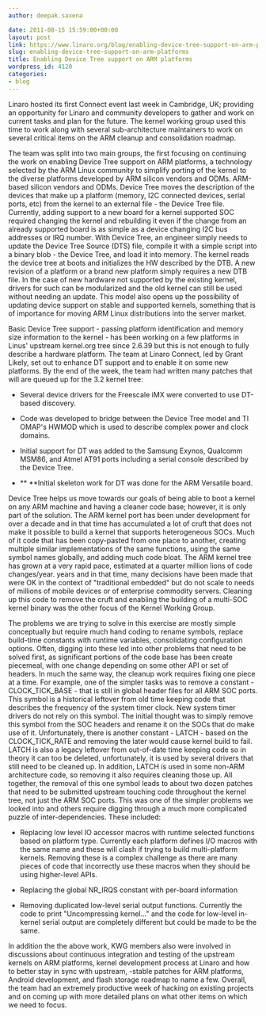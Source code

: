 ```yaml
---
author: deepak.saxena

date: 2011-08-15 15:59:00+00:00
layout: post
link: https://www.linaro.org/blog/enabling-device-tree-support-on-arm-platforms/
slug: enabling-device-tree-support-on-arm-platforms
title: Enabling Device Tree support on ARM platforms
wordpress_id: 4120
categories:
- blog
---
```


Linaro hosted its first Connect event last week in Cambridge, UK; providing an opportunity for Linaro and community developers to gather and work on current tasks and plan for the future.  The kernel working group used this time to work along with several sub-architecture maintainers to work on several critical items on the ARM cleanup and consolidation roadmap.

The team was split into two main groups, the first focusing on continuing the work on enabling Device Tree support on ARM platforms, a technology selected by the ARM Linux community to simplify porting of the kernel to the diverse platforms developed by ARM silicon vendors and ODMs.  ARM-based silicon vendors and ODMs.  Device Tree moves the description of the  devices that make up a platform (memory, I2C connected devices, serial ports, etc) from the kernel to an external file - the Device Tree file. Currently, adding support to a new board for a kernel supported SOC required changing the kernel and rebuilding it even if the change from an already supported board is as simple as a device changing I2C bus addresses or IRQ number. With Device Tree, an engineer simply needs to update the Device Tree Source (DTS) file, compile it with a simple script into a binary blob - the Device Tree, and load it into memory. The kernel reads the device tree at boots and initializes the HW described by the DTB. A new revision of a platform or a brand new platform simply requires a new DTB file. In the case of new hardware not supported by the existing kernel, drivers for such can be modularized and the old kernel can still be used without needing an update. This model also opens up the possibility of updating device support on stable and supported kernels, something that is of importance for moving ARM Linux distributions into the server market.

Basic Device Tree support - passing platform identification and memory size information to the kernel - has been working on a few platforms in Linus' upstream kernel.org tree since 2.6.39 but this is not enough to fully describe a hardware platform. The team at Linaro Connect, led by Grant Likely, set out to enhance DT support and to enable it on some new platforms. By the end of the week, the team had written many patches that will are queued up for the 3.2 kernel tree:



	
  * Several device drivers for the Freescale iMX were converted to use DT-based discovery.

	
  * Code was developed to bridge between the Device Tree model and TI OMAP's HWMOD which is used to describe complex power and clock domains.

	
  * Initial support for DT was added to the Samsung Exynos, Qualcomm MSM86, and Atmel AT91 ports including a serial console described by the Device Tree.

	
  * ** **Initial skeleton work for DT was done for the ARM Versatile board.


Device Tree helps us move towards our goals of being able to boot a kernel on any ARM machine and having a cleaner code base; however, it is only part of the solution. The ARM kernel port has been under development for over a decade and in that time has accumulated a lot of cruft that does not make it possible to build a kernel that supports heterogeneous SOCs. Much of it code that has been copy-pasted from one place to another, creating multiple similar implementations of the same functions, using the same symbol names globally, and adding much code bloat. The ARM kernel tree has grown at a very rapid pace, estimated at a quarter million lions of code changes/year.  years and in that time, many decisions have been made that were OK in the context of "traditional embedded" but do not scale to needs of millions of mobile devices or of enterprise commodity servers. Cleaning up this code to remove the cruft and enabling the building of a multi-SOC kernel binary was the other focus of the Kernel Working Group.

The problems we are trying to solve in this exercise are mostly simple conceptually but require much hand coding to rename symbols, replace build-time constants with runtime variables, consolidating configuration options. Often, digging into these led into other problems that need to be solved first, as significant portions of the code base has been create piecemeal, with one change depending on some other API or set of headers. In much the same way, the cleanup work requires fixing one piece at a time. For example, one of the simpler tasks was to remove a constant - CLOCK_TICK_BASE - that is still in global header files for all ARM SOC ports. This symbol is a historical leftover from old time keeping code that describes the frequency of the system timer clock. New system timer drivers do not rely on this symbol. The initial thought was to simply remove this symbol from the SOC headers and rename it on the SOCs that do make use of it. Unfortunately, there is another constant - LATCH - based on the CLOCK_TICK_RATE and removing the later would cause kernel build to fail. LATCH is also a legacy leftover from out-of-date time keeping code so in theory it can too be deleted, unfortunately, it is used by several drivers that still need to be cleaned up. In addition, LATCH is used in some non-ARM architecture code, so removing it also requires cleaning those up. All together, the removal of this one symbol leads to about two dozen patches that need to be submitted upstream touching code throughout the kernel tree, not just the ARM SOC ports. This was one of the simpler problems we looked into and others require digging through a much more complicated puzzle of inter-dependencies. These included:

	
  * Replacing low level IO accessor macros with runtime selected functions based on platform type. Currently each platform defines I/O macros with the same name and these will clash if trying to build multi-platform kernels. Removing these is a complex challenge as there are many pieces of code that incorrectly use these macros when they should be using higher-level APIs.

	
  * Replacing the global NR_IRQS constant with per-board information

	
  * Removing duplicated low-level serial output functions. Currently the code to print "Uncompressing kernel..." and the code for low-level in-kernel serial output are completely different but could be made to be the same.


In addition the the above work, KWG members also were involved in discussions about continuous integration and testing of the upstream kernels on ARM platforms, kernel development process at Linaro and how to better stay in sync with upstream, -stable patches for ARM platforms, Android development, and flash storage roadmap to name a few.  Overall, the team had an extremely productive week of hacking on existing projects and on coming up with more detailed plans on what other items on which we need to focus.


